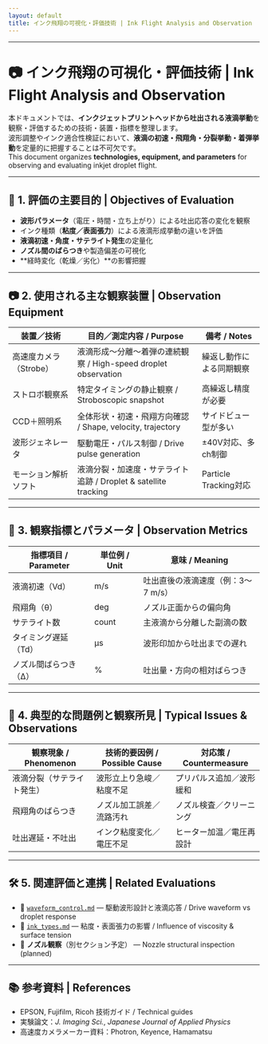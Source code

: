 ```yaml
---
layout: default
title: インク飛翔の可視化・評価技術 | Ink Flight Analysis and Observation
---
```


---

# 📷 **インク飛翔の可視化・評価技術** | **Ink Flight Analysis and Observation**

本ドキュメントでは、**インクジェットプリントヘッドから吐出される液滴挙動**を観察・評価するための技術・装置・指標を整理します。  
波形調整やインク適合性検証において、**液滴の初速・飛翔角・分裂挙動・着弾挙動**を定量的に把握することは不可欠です。  
This document organizes **technologies, equipment, and parameters** for observing and evaluating inkjet droplet flight.

---

## 🧪 **1. 評価の主要目的** | **Objectives of Evaluation**

- **波形パラメータ**（電圧・時間・立ち上がり）による吐出応答の変化を観察  
- インク種類（**粘度／表面張力**）による液滴形成挙動の違いを評価  
- **液滴初速・角度・サテライト発生**の定量化  
- **ノズル間のばらつき**や製造偏差の可視化  
- **経時変化（乾燥／劣化）**の影響把握  

---

## 📷 **2. 使用される主な観察装置** | **Observation Equipment**

| **装置／技術**            | **目的／測定内容 / Purpose**       | **備考 / Notes**             |
|---------------------------|-----------------------------------|------------------------------|
| 高速度カメラ（Strobe）    | 液滴形成〜分離〜着弾の連続観察 / High-speed droplet observation | 繰返し動作による同期観察 |
| ストロボ観察系            | 特定タイミングの静止観察 / Stroboscopic snapshot | 高繰返し精度が必要 |
| CCD＋照明系               | 全体形状・初速・飛翔方向確認 / Shape, velocity, trajectory | サイドビュー型が多い |
| 波形ジェネレータ          | 駆動電圧・パルス制御 / Drive pulse generation | ±40V対応、多ch制御 |
| モーション解析ソフト      | 液滴分裂・加速度・サテライト追跡 / Droplet & satellite tracking | Particle Tracking対応 |

---

## 🧾 **3. 観察指標とパラメータ** | **Observation Metrics**

| **指標項目 / Parameter** | **単位例 / Unit** | **意味 / Meaning** |
|---------------------------|------------------|--------------------|
| 液滴初速（Vd）            | m/s              | 吐出直後の液滴速度（例：3〜7 m/s） |
| 飛翔角（θ）               | deg              | ノズル正面からの偏向角 |
| サテライト数              | count            | 主液滴から分離した副滴の数 |
| タイミング遅延（Td）      | µs               | 波形印加から吐出までの遅れ |
| ノズル間ばらつき（Δ）     | %                | 吐出量・方向の相対ばらつき |

---

## 🧠 **4. 典型的な問題例と観察所見** | **Typical Issues & Observations**

| **観察現象 / Phenomenon** | **技術的要因例 / Possible Cause** | **対応策 / Countermeasure** |
|----------------------------|----------------------------------|-----------------------------|
| 液滴分裂（サテライト発生）| 波形立上り急峻／粘度不足 | プリパルス追加／波形緩和 |
| 飛翔角のばらつき           | ノズル加工誤差／流路汚れ | ノズル検査／クリーニング |
| 吐出遅延・不吐出           | インク粘度変化／電圧不足 | ヒーター加温／電圧再設計 |

---

## 🛠 **5. 関連評価と連携** | **Related Evaluations**

- 🔗 [`waveform_control.md`](./waveform_control.md) — 駆動波形設計と液滴応答 / Drive waveform vs droplet response  
- 🔗 [`ink_types.md`](../comparison/ink_types.md) — 粘度・表面張力の影響 / Influence of viscosity & surface tension  
- 🔗 **ノズル観察**（別セクション予定） — Nozzle structural inspection (planned)  

---

## 📚 **参考資料** | **References**

- EPSON, Fujifilm, Ricoh 技術ガイド / Technical guides  
- 実験論文：*J. Imaging Sci.*, *Japanese Journal of Applied Physics*  
- 高速度カメラメーカー資料：Photron, Keyence, Hamamatsu  
